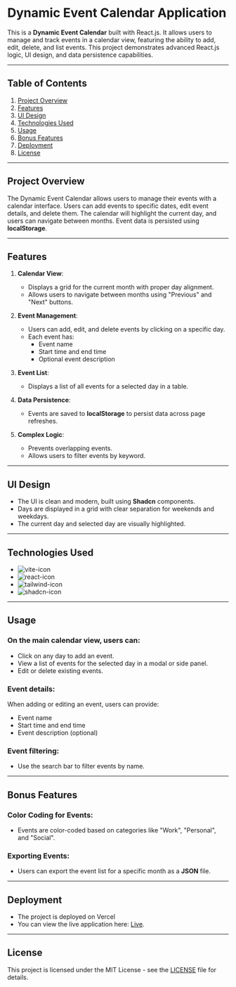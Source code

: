 # Dynamic Event Calendar Application

This is a **Dynamic Event Calendar** built with React.js. It allows users to manage and track events in a calendar view, featuring the ability to add, edit, delete, and list events. This project demonstrates advanced React.js logic, UI design, and data persistence capabilities.

---

## **Table of Contents**

1. [Project Overview](#project-overview)
2. [Features](#features)
3. [UI Design](#ui-design)
4. [Technologies Used](#technologies-used)
6. [Usage](#usage)
7. [Bonus Features](#bonus-features)
8. [Deployment](#deployment)
10. [License](#license)

---

## **Project Overview**

The Dynamic Event Calendar allows users to manage their events with a calendar interface. Users can add events to specific dates, edit event details, and delete them. The calendar will highlight the current day, and users can navigate between months. Event data is persisted using **localStorage**.

---

## **Features**

1. **Calendar View**:
   - Displays a grid for the current month with proper day alignment.
   - Allows users to navigate between months using "Previous" and "Next" buttons.

2. **Event Management**:
   - Users can add, edit, and delete events by clicking on a specific day.
   - Each event has:
     - Event name
     - Start time and end time
     - Optional event description

3. **Event List**:
   - Displays a list of all events for a selected day in a table.

4. **Data Persistence**:
   - Events are saved to **localStorage** to persist data across page refreshes.

5. **Complex Logic**:
   - Prevents overlapping events.
   - Allows users to filter events by keyword.

---

## **UI Design**

- The UI is clean and modern, built using **Shadcn** components.
- Days are displayed in a grid with clear separation for weekends and weekdays.
- The current day and selected day are visually highlighted.

---

## **Technologies Used**

-  <img src="https://img.shields.io/badge/Vite-646CFF.svg?style=for-the-badge&logo=Vite&logoColor=white" alt="vite-icon" />
-  <img src="https://img.shields.io/badge/React-61DAFB.svg?style=for-the-badge&logo=React&logoColor=black" alt="react-icon" />
-  <img src="https://img.shields.io/badge/Tailwind%20CSS-06B6D4.svg?style=for-the-badge&logo=Tailwind-CSS&logoColor=white" alt="tailwind-icon" />
-  <img src="https://img.shields.io/badge/shadcn/ui-000000.svg?style=for-the-badge&logo=shadcn/ui&logoColor=white" alt="shadcn-icon" />

---

## **Usage**

### On the main calendar view, users can:
- Click on any day to add an event.
- View a list of events for the selected day in a modal or side panel.
- Edit or delete existing events.

### Event details:
When adding or editing an event, users can provide:
- Event name
- Start time and end time
- Event description (optional)

### Event filtering:
- Use the search bar to filter events by name.

---

## **Bonus Features**

### Color Coding for Events:
- Events are color-coded based on categories like "Work", "Personal", and "Social".

### Exporting Events:
- Users can export the event list for a specific month as a **JSON** file.

---

## **Deployment**

- The project is deployed on Vercel
- You can view the live application here: [Live](https://event-manager-by-satendra.vercel.app/).

---

## **License**

This project is licensed under the MIT License - see the [LICENSE](LICENSE) file for details.

